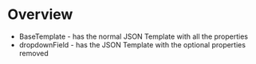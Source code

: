 # Overview

- BaseTemplate - has the normal JSON Template with all the properties
- dropdownField - has the JSON Template with the optional properties removed
